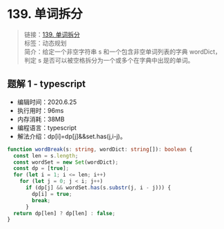 # 139. 单词拆分

> 链接：[139. 单词拆分](https://leetcode-cn.com/problems/word-break/)  
> 标签：动态规划  
> 简介：给定一个非空字符串 s 和一个包含非空单词列表的字典 wordDict，判定 s 是否可以被空格拆分为一个或多个在字典中出现的单词。

## 题解 1 - typescript

- 编辑时间：2020.6.25
- 执行用时：96ms
- 内存消耗：38MB
- 编程语言：typescript
- 解法介绍：dp[i]=dp[j]&&set.has(j,i-j)。

```typescript
function wordBreak(s: string, wordDict: string[]): boolean {
  const len = s.length;
  const wordSet = new Set(wordDict);
  const dp = [true];
  for (let i = 1; i <= len; i++)
    for (let j = 0; j < i; j++)
      if (dp[j] && wordSet.has(s.substr(j, i - j))) {
        dp[i] = true;
        break;
      }
  return dp[len] ? dp[len] : false;
}
```
